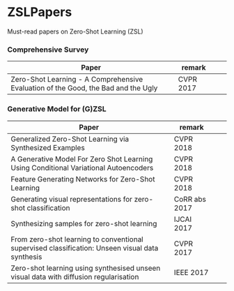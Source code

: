 # ZSLPapers
Must-read papers on Zero-Shot Learning (ZSL)

### Comprehensive Survey
| Paper | remark |    |  |
| -------------- | -------------- | -------------- | -------------- |
| Zero-Shot Learning - A Comprehensive Evaluation of the Good, the Bad and the Ugly | CVPR 2017 |   |   |


### Generative Model for (G)ZSL
| Paper | remark |    |  |
| -------------- | -------------- | -------------- | -------------- |
| Generalized Zero-Shot Learning via Synthesized Examples | CVPR 2018 |   |   |
| A Generative Model For Zero Shot Learning Using Conditional Variational Autoencoders | CVPR 2018 |   |   |
| Feature Generating Networks for Zero-Shot Learning | CVPR 2018 |   |   |
| Generating visual representations for zero-shot classification | CoRR abs 2017 |   |   |
| Synthesizing samples for zero-shot learning | IJCAI 2017 |   |   |
| From zero-shot learning to conventional supervised classification: Unseen visual data synthesis | CVPR 2017 |   |   |
| Zero-shot learning using synthesised unseen visual data with diffusion regularisation | IEEE 2017 |   |   |
